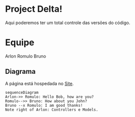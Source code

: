 # Project Delta!

Aqui poderemos ter um total controle das versões do código.

# Equipe

Arlon
Romulo
Bruno





## Diagrama

A página está hospedada no [Site](https://romulus.com.br/dashdeltacapital/login/inicio.php). 

```mermaid
sequenceDiagram
Arlon->> Romulo: Hello Bob, how are you?
Romulo-->> Bruno: How about you John?
Bruno --x Romulo: I am good thanks!
Note right of Arlon: Controllers e Models.
```

